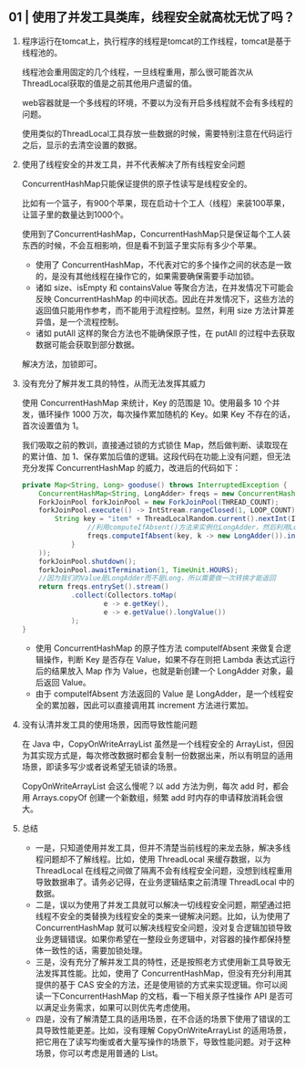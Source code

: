 ## 01 | 使用了并发工具类库，线程安全就高枕无忧了吗？

1. 程序运行在tomcat上，执行程序的线程是tomcat的工作线程，tomcat是基于线程池的。

   线程池会重用固定的几个线程，一旦线程重用，那么很可能首次从ThreadLocal获取的值是之前其他用户遗留的值。

   web容器就是一个多线程的环境，不要以为没有开启多线程就不会有多线程的问题。

   使用类似的ThreadLocal工具存放一些数据的时候，需要特别注意在代码运行之后，显示的去清空设置的数据。

2. 使用了线程安全的并发工具，并不代表解决了所有线程安全问题

   ConcurrentHashMap只能保证提供的原子性读写是线程安全的。

   比如有一个篮子，有900个苹果，现在启动十个工人（线程）来装100苹果，让篮子里的数量达到1000个。

   使用到了ConcurrentHashMap，ConcurrentHashMap只是保证每个工人装东西的时候，不会互相影响，但是看不到篮子里实际有多少个苹果。

   - 使用了 ConcurrentHashMap，不代表对它的多个操作之间的状态是一致的，是没有其他线程在操作它的，如果需要确保需要手动加锁。
   - 诸如 size、isEmpty 和 containsValue 等聚合方法，在并发情况下可能会反映 ConcurrentHashMap 的中间状态。因此在并发情况下，这些方法的返回值只能用作参考，而不能用于流程控制。显然，利用 size 方法计算差异值，是一个流程控制。
   - 诸如 putAll 这样的聚合方法也不能确保原子性，在 putAll 的过程中去获取数据可能会获取到部分数据。

   解决方法，加锁即可。

3. 没有充分了解并发工具的特性，从而无法发挥其威力

   使用 ConcurrentHashMap 来统计，Key 的范围是 10。使用最多 10 个并发，循环操作 1000 万次，每次操作累加随机的 Key。如果 Key 不存在的话，首次设置值为 1。

   我们吸取之前的教训，直接通过锁的方式锁住 Map，然后做判断、读取现在的累计值、加 1、保存累加后值的逻辑。这段代码在功能上没有问题，但无法充分发挥 ConcurrentHashMap 的威力，改进后的代码如下：

   ```java
   private Map<String, Long> gooduse() throws InterruptedException {
       ConcurrentHashMap<String, LongAdder> freqs = new ConcurrentHashMap<>(ITEM_COUNT);
       ForkJoinPool forkJoinPool = new ForkJoinPool(THREAD_COUNT);
       forkJoinPool.execute(() -> IntStream.rangeClosed(1, LOOP_COUNT).parallel().forEach(i -> {
           String key = "item" + ThreadLocalRandom.current().nextInt(ITEM_COUNT);
                   //利用computeIfAbsent()方法来实例化LongAdder，然后利用LongAdder来进行线程安全计数
                   freqs.computeIfAbsent(key, k -> new LongAdder()).increment();
               }
       ));
       forkJoinPool.shutdown();
       forkJoinPool.awaitTermination(1, TimeUnit.HOURS);
       //因为我们的Value是LongAdder而不是Long，所以需要做一次转换才能返回
       return freqs.entrySet().stream()
               .collect(Collectors.toMap(
                       e -> e.getKey(),
                       e -> e.getValue().longValue())
               );
   }
   ```

   - 使用 ConcurrentHashMap 的原子性方法 computeIfAbsent 来做复合逻辑操作，判断 Key 是否存在 Value，如果不存在则把 Lambda 表达式运行后的结果放入 Map 作为 Value，也就是新创建一个 LongAdder 对象，最后返回 Value。
   - 由于 computeIfAbsent 方法返回的 Value 是 LongAdder，是一个线程安全的累加器，因此可以直接调用其 increment 方法进行累加。

4. 没有认清并发工具的使用场景，因而导致性能问题

   在 Java 中，CopyOnWriteArrayList 虽然是一个线程安全的 ArrayList，但因为其实现方式是，每次修改数据时都会复制一份数据出来，所以有明显的适用场景，即读多写少或者说希望无锁读的场景。

   CopyOnWriteArrayList 会这么慢呢？以 add 方法为例，每次 add 时，都会用 Arrays.copyOf 创建一个新数组，频繁 add 时内存的申请释放消耗会很大。

5. 总结
   - 一是，只知道使用并发工具，但并不清楚当前线程的来龙去脉，解决多线程问题却不了解线程。比如，使用 ThreadLocal 来缓存数据，以为 ThreadLocal 在线程之间做了隔离不会有线程安全问题，没想到线程重用导致数据串了。请务必记得，在业务逻辑结束之前清理 ThreadLocal 中的数据。
   - 二是，误以为使用了并发工具就可以解决一切线程安全问题，期望通过把线程不安全的类替换为线程安全的类来一键解决问题。比如，认为使用了 ConcurrentHashMap 就可以解决线程安全问题，没对复合逻辑加锁导致业务逻辑错误。如果你希望在一整段业务逻辑中，对容器的操作都保持整体一致性的话，需要加锁处理。
   - 三是，没有充分了解并发工具的特性，还是按照老方式使用新工具导致无法发挥其性能。比如，使用了 ConcurrentHashMap，但没有充分利用其提供的基于 CAS 安全的方法，还是使用锁的方式来实现逻辑。你可以阅读一下ConcurrentHashMap 的文档，看一下相关原子性操作 API 是否可以满足业务需求，如果可以则优先考虑使用。
   - 四是，没有了解清楚工具的适用场景，在不合适的场景下使用了错误的工具导致性能更差。比如，没有理解 CopyOnWriteArrayList 的适用场景，把它用在了读写均衡或者大量写操作的场景下，导致性能问题。对于这种场景，你可以考虑是用普通的 List。

